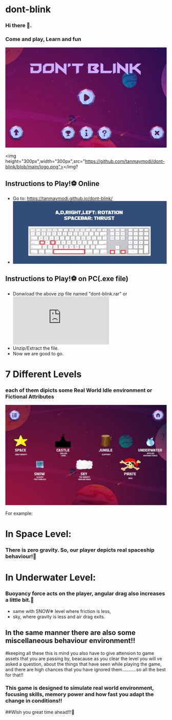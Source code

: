 # dont-blink
### Hi there 👋.

### Come and play, Learn and fun
![Game](https://github.com/tanmaymodi/dont-blink/blob/main/db1.png)

<img height="300px",width="300px",src="https://github.com/tanmaymodi/dont-blink/blob/main/logo.png"></img?
## Instructions to Play!⚽ Online

- Go to: https://tanmaymodi.github.io/dont-blink/
- ![Controls](https://github.com/tanmaymodi/dont-blink/blob/main/db2.png)

## Instructions to Play!⚽ on PC(.exe file)

- Donwload the above zip file named "dont-blink.rar" or ![click here](https://github.com/tanmaymodi/dont-blink/raw/main/dont-blink.rar)
- Unzip/Extract the file.
- Now we are good to go.


# 7 Different Levels
### each of them dipicts some Real World Idle environment or Fictional Attributes
![Level Map](https://github.com/tanmaymodi/dont-blink/blob/main/db3.png)

For example:
# In Space Level:
### There is zero gravity. So, our player depicts real spaceship behaviour!🚀

# In Underwater Level:
### Buoyancy force acts on the player, angular drag also increases a little bit.🌊

- same with SNOW❄ level where friction is less, 
- sky, where gravity is less and air drag exits.

## In the same manner there are also some miscellaneous behaviour environment!!

#keeping all these this is mind you also have to give attension to game assets that you are passing by, beacause as you clear the level you will ve asked a question, about the things that have seen while playing the game, and there are high chances that you have ignored them...........so all the best for that!!

### This game is designed to simulate real world environment, focusing skills, memory power and how fast you adapt the change in conditions!!

##WIsh you great time ahead!!!👋
